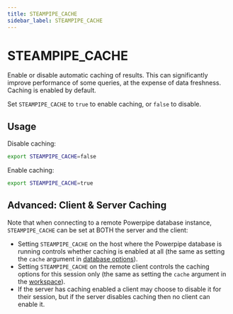 ```yaml
---
title: STEAMPIPE_CACHE
sidebar_label: STEAMPIPE_CACHE
---
```


# STEAMPIPE_CACHE

Enable or disable automatic caching of results.  This can significantly improve performance of some queries, at the expense of data freshness.  Caching is enabled by default.

Set `STEAMPIPE_CACHE` to `true` to enable caching, or `false` to disable.

## Usage 
Disable caching:
```bash
export STEAMPIPE_CACHE=false 
```

Enable caching:
```bash
export STEAMPIPE_CACHE=true 
```



## Advanced: Client & Server Caching 

Note that when connecting to a remote Powerpipe database instance, `STEAMPIPE_CACHE` can be set at BOTH the server and the client:
- Setting `STEAMPIPE_CACHE` on the host where the Powerpipe database is running controls whether caching is enabled at all (the same as setting the `cache` argument in [database options](/docs/reference/config-files/options#database-options)).
- Setting `STEAMPIPE_CACHE` on the remote client controls the caching options for this session only (the same as setting the `cache` argument in the [workspace](/docs/reference/config-files/workspace)).
- If the server has caching enabled a client may choose to disable it for their session, but if the server disables caching then no client can enable it.

